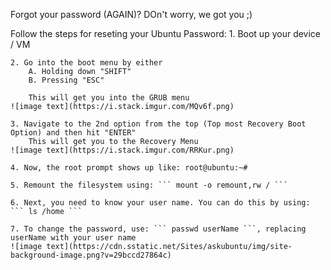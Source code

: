 Forgot your password (AGAIN)?
DOn't worry, we got you ;)

Follow the steps for reseting your Ubuntu Password:
    1. Boot up your device / VM

    2. Go into the boot menu by either
        A. Holding down "SHIFT"
        B. Pressing "ESC"

        This will get you into the GRUB menu
    ![image text](https://i.stack.imgur.com/MQv6f.png)

    3. Navigate to the 2nd option from the top (Top most Recovery Boot Option) and then hit "ENTER"
        This will get you to the Recovery Menu
    ![image text](https://i.stack.imgur.com/RRKur.png)

    4. Now, the root prompt shows up like: root@ubuntu:~#

    5. Remount the filesystem using: ``` mount -o remount,rw / ```

    6. Next, you need to know your user name. You can do this by using: ``` ls /home ```

    7. To change the password, use: ``` passwd userName ```, replacing userName with your user name
    ![image text](https://cdn.sstatic.net/Sites/askubuntu/img/site-background-image.png?v=29bccd27864c)